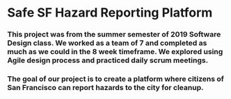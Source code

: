 # Safe SF Hazard Reporting Platform

### This project was from the summer semester of 2019 Software Design class. We worked as a team of 7 and completed as much as we could in the 8 week timeframe. We explored using Agile design process and practiced daily scrum meetings. 

### The goal of our project is to create a platform where citizens of San Francisco can report hazards to the city for cleanup. 




